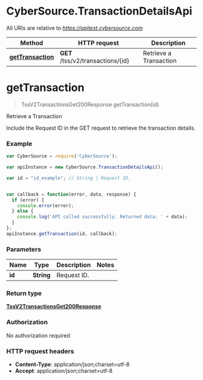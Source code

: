 # CyberSource.TransactionDetailsApi

All URIs are relative to *https://apitest.cybersource.com*

Method | HTTP request | Description
------------- | ------------- | -------------
[**getTransaction**](TransactionDetailsApi.md#getTransaction) | **GET** /tss/v2/transactions/{id} | Retrieve a Transaction


<a name="getTransaction"></a>
# **getTransaction**
> TssV2TransactionsGet200Response getTransaction(id)

Retrieve a Transaction

Include the Request ID in the GET request to retrieve the transaction details.

### Example
```javascript
var CyberSource = require('CyberSource');

var apiInstance = new CyberSource.TransactionDetailsApi();

var id = "id_example"; // String | Request ID. 


var callback = function(error, data, response) {
  if (error) {
    console.error(error);
  } else {
    console.log('API called successfully. Returned data: ' + data);
  }
};
apiInstance.getTransaction(id, callback);
```

### Parameters

Name | Type | Description  | Notes
------------- | ------------- | ------------- | -------------
 **id** | **String**| Request ID.  | 

### Return type

[**TssV2TransactionsGet200Response**](TssV2TransactionsGet200Response.md)

### Authorization

No authorization required

### HTTP request headers

 - **Content-Type**: application/json;charset=utf-8
 - **Accept**: application/json;charset=utf-8

